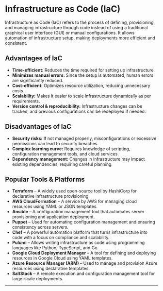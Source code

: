 # Infrastructure as Code (IaC)

Infrastructure as Code (IaC) refers to the process of defining, provisioning, and managing infrastructure through code instead of using a traditional graphical user interface (GUI) or manual configurations. It allows automation of infrastructure setup, making deployments more efficient and consistent.

## Advantages of IaC


- **Time-efficient:** Reduces the time required for setting up infrastructure.
- **Minimizes manual errors:** Since the setup is automated, human errors are significantly reduced.
- **Cost-efficient:** Optimizes resource utilization, reducing unnecessary costs.
- **Scalability:** Makes it easier to scale infrastructure dynamically as per requirements.
- **Version control & reproducibility:** Infrastructure changes can be tracked, and previous configurations can be redeployed if needed.

## Disadvantages of IaC

- **Security risks:** If not managed properly, misconfigurations or excessive permissions can lead to security breaches.
- **Complex learning curve:** Requires knowledge of scripting, configuration management tools, and cloud services.
- **Dependency management:** Changes in infrastructure may impact existing dependencies, requiring careful planning.

## Popular Tools & Platforms

- **Terraform** – A widely used open-source tool by HashiCorp for declarative infrastructure provisioning.
- **AWS CloudFormation** – A service by AWS for managing cloud resources using YAML or JSON templates.
- **Ansible** – A configuration management tool that automates server provisioning and application deployment.
- **Puppet** – Used for automating configuration management and ensuring consistency across servers.
- **Chef** – A powerful automation platform that turns infrastructure into code with a focus on compliance and scalability.
- **Pulumi** – Allows writing infrastructure as code using programming languages like Python, TypeScript, and Go.
- **Google Cloud Deployment Manager** – A tool for defining and deploying resources in Google Cloud using YAML templates.
- **Azure Resource Manager (ARM)** – Used to manage and provision Azure resources using declarative templates.
- **SaltStack** – A remote execution and configuration management tool for large-scale deployments.

---  
